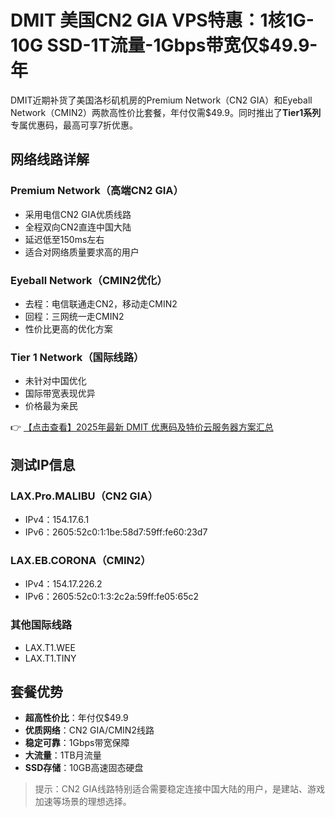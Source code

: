 # DMIT 美国CN2 GIA VPS特惠：1核1G-10G SSD-1T流量-1Gbps带宽仅$49.9-年

DMIT近期补货了美国洛杉矶机房的Premium Network（CN2 GIA）和Eyeball Network（CMIN2）两款高性价比套餐，年付仅需$49.9。同时推出了**Tier1系列**专属优惠码，最高可享7折优惠。

## 网络线路详解

### Premium Network（高端CN2 GIA）
- 采用电信CN2 GIA优质线路
- 全程双向CN2直连中国大陆
- 延迟低至150ms左右
- 适合对网络质量要求高的用户

### Eyeball Network（CMIN2优化）
- 去程：电信联通走CN2，移动走CMIN2
- 回程：三网统一走CMIN2
- 性价比更高的优化方案

### Tier 1 Network（国际线路）
- 未针对中国优化
- 国际带宽表现优异
- 价格最为亲民

👉 [【点击查看】2025年最新 DMIT 优惠码及特价云服务器方案汇总](https://bit.ly/dmit_coupon)

## 测试IP信息

### LAX.Pro.MALIBU（CN2 GIA）
- IPv4：154.17.6.1
- IPv6：2605:52c0:1:1be:58d7:59ff:fe60:23d7

### LAX.EB.CORONA（CMIN2）
- IPv4：154.17.226.2
- IPv6：2605:52c0:1:3:2c2a:59ff:fe05:65c2

### 其他国际线路
- LAX.T1.WEE
- LAX.T1.TINY

## 套餐优势
- **超高性价比**：年付仅$49.9
- **优质网络**：CN2 GIA/CMIN2线路
- **稳定可靠**：1Gbps带宽保障
- **大流量**：1TB月流量
- **SSD存储**：10GB高速固态硬盘

> 提示：CN2 GIA线路特别适合需要稳定连接中国大陆的用户，是建站、游戏加速等场景的理想选择。